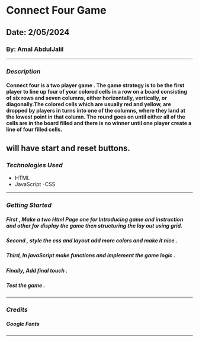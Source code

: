 # Connect Four Game

## Date: 2/05/2024

### By: Amal AbdulJalil

---

### **_Description_**

#### Connect four is a two player game . The game strategy is to be the first player to line up four of your colored cells in a row on a board consisting of six rows and seven columns, either horizontally, vertically, or diagonally.The colored cells which are usually red and yellow, are dropped by players in turns into one of the columns, where they land at the lowest point in that column. The round goes on until either all of the cells are in the board filled and there is no winner until one player create a line of four filled cells.

## will have start and reset buttons.

### **_Technologies Used_**

- HTML
- JavaScript
  -CSS

---

### **_Getting Started_**

##### First , Make a two Html Page one for Introducing game and instruction and other for display the game then structuring the lay out using grid.

##### Second , style the css and layout add more colors and make it nice .

##### Third, In javaScript make functions and implement the game logic .

##### Finally, Add final touch .

##### Test the game .

---

### **_Credits_**

##### Google Fonts

---
